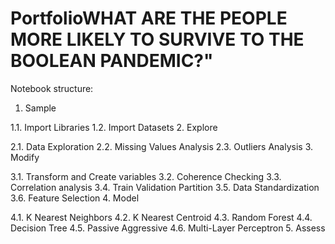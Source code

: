 # PortfolioWHAT ARE THE PEOPLE MORE LIKELY TO SURVIVE TO THE BOOLEAN PANDEMIC?"
Notebook structure:

1. Sample

1.1. Import Libraries
1.2. Import Datasets
2. Explore

2.1. Data Exploration
2.2. Missing Values Analysis
2.3. Outliers Analysis
3. Modify

3.1. Transform and Create variables
3.2. Coherence Checking
3.3. Correlation analysis
3.4. Train Validation Partition
3.5. Data Standardization
3.6. Feature Selection
4. Model

4.1. K Nearest Neighbors
4.2. K Nearest Centroid
4.3. Random Forest
4.4. Decision Tree
4.5. Passive Aggressive
4.6. Multi-Layer Perceptron
5. Assess
